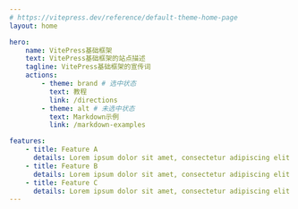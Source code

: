 ```yaml
---
# https://vitepress.dev/reference/default-theme-home-page
layout: home

hero:
    name: VitePress基础框架
    text: VitePress基础框架的站点描述
    tagline: VitePress基础框架的宣传词
    actions:
        - theme: brand # 选中状态
          text: 教程
          link: /directions
        - theme: alt # 未选中状态
          text: Markdown示例
          link: /markdown-examples

features:
    - title: Feature A
      details: Lorem ipsum dolor sit amet, consectetur adipiscing elit
    - title: Feature B
      details: Lorem ipsum dolor sit amet, consectetur adipiscing elit
    - title: Feature C
      details: Lorem ipsum dolor sit amet, consectetur adipiscing elit
---
```


<!-- @format -->
